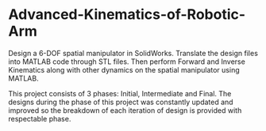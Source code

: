 # Advanced-Kinematics-of-Robotic-Arm
Design a 6-DOF spatial manipulator in SolidWorks. Translate the design files into MATLAB code through STL files. Then perform Forward and Inverse Kinematics along with other dynamics on the spatial manipulator using MATLAB.

This project consists of 3 phases: Initial, Intermediate and Final.
The designs during the phase of this project was constantly updated and improved so the breakdown of each iteration of design is provided with respectable phase.
